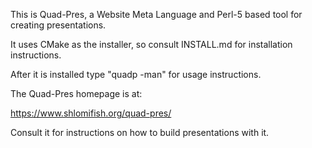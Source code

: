 This is Quad-Pres, a Website Meta Language and Perl-5 based tool for
creating presentations.

It uses CMake as the installer, so consult INSTALL.md for installation
instructions.

After it is installed type "quadp -man" for usage instructions.

The Quad-Pres homepage is at:

https://www.shlomifish.org/quad-pres/

Consult it for instructions on how to build presentations with it.
